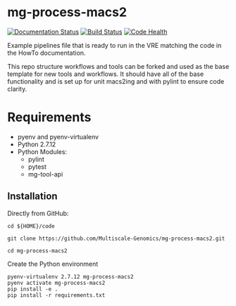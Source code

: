 # mg-process-macs2

[![Documentation Status](//readthedocs.org/projects/mg-process-macs2/badge/?version=latest)](https://mg-process-macs2.readthedocs.io/en/latest/?badge=latest) [![Build Status](https://travis-ci.org/Multiscale-Genomics/mg-process-macs2.svg?branch=master)](https://travis-ci.org/Multiscale-Genomics/mg-process-macs2) [![Code Health](https://landscape.io/github/Multiscale-Genomics/mg-process-macs2/master/landscape.svg?style=flat)](https://landscape.io/github/Multiscale-Genomics/mg-process-macs2/master)

Example pipelines file that is ready to run in the VRE matching the code in the HowTo documentation.

This repo structure workflows and tools can be forked and used as the base template for new tools and workflows. It should have all of the base functionality and is set up for unit macs2ing and with pylint to ensure code clarity.

# Requirements
- pyenv and pyenv-virtualenv
- Python 2.7.12
- Python Modules:
  - pylint
  - pytest
  - mg-tool-api

Installation
------------

Directly from GitHub:

```
cd ${HOME}/code

git clone https://github.com/Multiscale-Genomics/mg-process-macs2.git

cd mg-process-macs2
```

Create the Python environment

```
pyenv-virtualenv 2.7.12 mg-process-macs2
pyenv activate mg-process-macs2
pip install -e .
pip install -r requirements.txt
```
